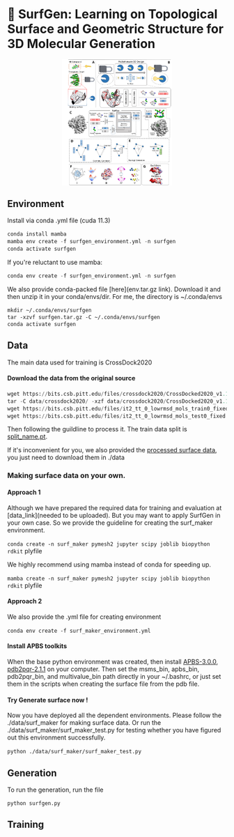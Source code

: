 # :loudspeaker: SurfGen: Learning on Topological Surface and Geometric Structure for 3D Molecular Generation

<div align=center>
<img src="./assets/toc.png" width="50%" height="50%" alt="TOC" align=center />
</div>

## Environment

Install via conda .yml file (cuda 11.3)

```python
conda install mamba
mamba env create -f surfgen_environment.yml -n surfgen
conda activate surfgen 
```

If you're reluctant to use mamba: 

```python
conda env create -f surfgen_environment.yml -n surfgen
```

We also provide conda-packed file [here](env.tar.gz link). Download it and then unzip it in your conda/envs/dir. For me, the directory is ~/.conda/envs

```
mkdir ~/.conda/envs/surfgen
tar -xzvf surfgen.tar.gz -C ~/.conda/envs/surfgen
conda activate surfgen
```

## Data

The main data used for training is CrossDock2020 

#### Download the data from the original source

```python
wget https://bits.csb.pitt.edu/files/crossdock2020/CrossDocked2020_v1.1.tgz -P data/crossdock2020/
tar -C data/crossdock2020/ -xzf data/crossdock2020/CrossDocked2020_v1.1.tgz
wget https://bits.csb.pitt.edu/files/it2_tt_0_lowrmsd_mols_train0_fixed.types -P data/crossdock2020/
wget https://bits.csb.pitt.edu/files/it2_tt_0_lowrmsd_mols_test0_fixed.types -P data/crossdock2020/
```

Then following the guildline to process it.  The train data split is [split_name.pt](link). 

If it's inconvenient for you, we also provided the [processed surface data](surffile.tar.gz), you just need to download them in ./data  

### Making surface data on your own. 

#### Approach 1

Although we have prepared the required data for training and evaluation at [data_link](needed to be uploaded). But you may want to apply SurfGen in your own case. So we provide the guideline for creating the surf_maker environment.

`conda create -n surf_maker pymesh2 jupyter scipy joblib biopython rdkit` plyfile

We highly recommend using mamba instead of conda for speeding up. 

`mamba create -n surf_maker pymesh2 jupyter scipy joblib biopython rdkit` plyfile

#### Approach 2

We also provide the .yml file for creating environment

`conda env create -f surf_maker_environment.yml`

#### Install APBS toolkits

When the base python environment was created, then install [APBS-3.0.0](https://github.com/Electrostatics/apbs/releases), [pdb2pqr-2.1.1](https://github.com/Electrostatics/apbs-pdb2pqr/releases) on your computer. Then set the msms_bin, apbs_bin, pdb2pqr_bin, and multivalue_bin path directly in your ~/.bashrc, or just set them in the scripts when creating the surface file from the pdb file.  

#### Try Generate surface now !

Now you have deployed all the dependent environments. Please follow the ./data/surf_maker for making surface data. Or run the ./data/surf_maker/surf_maker_test.py for testing whether you have figured out this environment successfully. 

`python ./data/surf_maker/surf_maker_test.py`

## Generation 

To run the generation, run the file 

```
python surfgen.py 
```



## Training 



